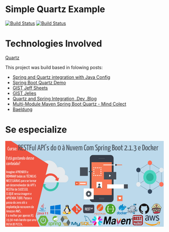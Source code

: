 # Simple Quartz Example

[![Build Status](https://travis-ci.org/leandrocgsi/simple-quartz-example.svg?branch=master)](https://travis-ci.org/leandrocgsi/simple-quartz-example)
[![Build Status](https://circleci.com/gh/leandrocgsi/simple-quartz-example.svg?&style=shield)](https://circleci.com/gh/leandrocgsi/simple-quartz-example/)

# Technologies Involved

[Quartz](http://www.quartz-scheduler.org/)

This project was build based in folowing posts:

* [Spring and Quartz integration with Java Config](http://stackoverflow.com/questions/31764078/spring-and-quartz-integration-with-java-config)
* [Spring Boot Quartz Demo](https://github.com/davidkiss/spring-boot-quartz-demo)
* [GIST Jeff Sheets](https://gist.github.com/jeffsheets/5862630)
* [GIST Jelies](https://gist.github.com/jelies/5085593)
* [Quartz and Spring Integration .Dev .Blog](http://techo-ecco.com/blog/quartz-and-spring-integration/)
* [Multi-Module Maven Spring Boot Quartz - Mind Colect](https://mindcollect.wordpress.com/tag/spring/)
* [Baeldung](https://github.com/eugenp/tutorials/tree/master/spring-quartz)

# Se especialize

[<img src="https://github.com/leandrocgsi/SpringBootPlayground/blob/master/Images/banner_blog_udemy_course_sring_boot.jpg?raw=true">](https://www.udemy.com/restful-apis-do-0-a-nuvem-com-springboot-e-docker/?couponCode=GTHB_REPOS_SALE2019)
